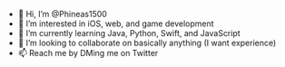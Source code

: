 - 👋 Hi, I’m @Phineas1500
- 👀 I’m interested in iOS, web, and game development
- 🌱 I’m currently learning Java, Python, Swift, and JavaScript
- 💞️ I’m looking to collaborate on basically anything (I want experience)
- 📫 Reach me by DMing me on Twitter

<!---
Phineas1500/Phineas1500 is a ✨ special ✨ repository because its `README.md` (this file) appears on your GitHub profile.
You can click the Preview link to take a look at your changes.
--->
